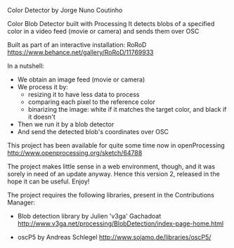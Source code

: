 Color Detector
by Jorge Nuno Coutinho

Color Blob Detector built with Processing 
It detects blobs of a specified color in a video feed (movie or camera) and sends them over OSC
 
Built as part of an interactive installation: RoRoD
https://www.behance.net/gallery/RoRoD/11769933
 
 
In a nutshell:
  - We obtain an image feed (movie or camera)
  - We process it by:
    - resizing it to have less data to process
    - comparing each pixel to the reference color
    - binarizing the image: white if it matches the target color, and black if it doesn't
  - Then we run it by a blob detector
  - And send the detected blob's coordinates over OSC
 
 
This project has been available for quite some time now in openProcessing
http://www.openprocessing.org/sketch/64788
 
The project makes little sense in a web environment, though, and it was sorely in need of an update anyway.
Hence this version 2, released in the hope it can be useful. Enjoy!


The project requires the following libraries, present in the Contributions Manager:
  - Blob detection library by Julien 'v3ga' Gachadoat
    http://www.v3ga.net/processing/BlobDetection/index-page-home.html
	
  - oscP5 by Andreas Schlegel
    http://www.sojamo.de/libraries/oscP5/